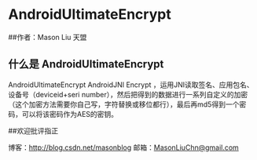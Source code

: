 
# AndroidUltimateEncrypt



##作者：Mason Liu           天盟

## 什么是 AndroidUltimateEncrypt

AndroidUltimateEncrypt AndroidJNI Encrypt ，运用JNI读取签名、应用包名、设备号（deviceid+seri  number），然后把得到的数据进行一系列自定义的加密（这个加密方法需要你自己写，字符替换或移位都行），最后再md5得到一个密码，可以将该密码作为AES的密钥。



##欢迎批评指正

博客：http://blog.csdn.net/masonblog
邮箱：MasonLiuChn@gmail.com








